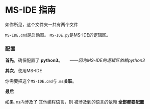 # MS-IDE 指南

如你所见，这个文件夹一共有两个文件

`MS-IDE.cmd`是启动器。
`MS-IDE.py`是MS-IDE的逻辑区。



### 配置

**首先**，确保配置了 **python3**。      *——因为MS-IDE的逻辑区依赖python3*



**其次**，使用MS-IDE

你需要把这个`MS-IDE.cmd`与`.ms`**关联**。



**最后**

如果`.ms`内涉及了 其他编程语言，则 被涉及到的语言的依赖 **全部都要配置**


